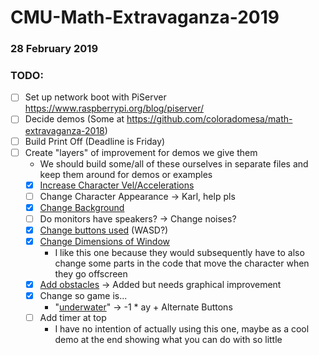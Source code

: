 # CMU-Math-Extravaganza-2019
### 28 February 2019

### TODO:
- [ ] Set up network boot with PiServer https://www.raspberrypi.org/blog/piserver/
- [ ] Decide demos (Some at https://github.com/coloradomesa/math-extravaganza-2018)
- [ ] Build Print Off (Deadline is Friday)
- [ ] Create "layers" of improvement for demos we give them
    - We should build some/all of these ourselves in separate files and keep them around for demos or examples
  - [x] [Increase Character Vel/Accelerations](https://github.com/coloradomesa/CMU-Math-Extravaganza-2019/blob/master/karls/examples/ChangeSpeed.py)
  - [ ] Change Character Appearance -> Karl, help pls
  - [x] [Change Background](https://github.com/coloradomesa/CMU-Math-Extravaganza-2019/blob/master/karls/examples/Backgrounds.py)
  - [ ] Do monitors have speakers? -> Change noises?
  - [x] [Change buttons used](https://github.com/coloradomesa/CMU-Math-Extravaganza-2019/blob/master/karls/examples/AlternateButtons.py) (WASD?)
  - [x] [Change Dimensions of Window](https://github.com/coloradomesa/CMU-Math-Extravaganza-2019/blob/master/karls/examples/WindowDimensions.py)
    - I like this one because they would subsequently have to also change some parts in the code that move the character when they go offscreen
  - [x] [Add obstacles](https://github.com/coloradomesa/CMU-Math-Extravaganza-2019/blob/master/karls/examples/Obstacles.py) -> Added but needs graphical improvement
  - [x] Change so game is...
    - "[underwater](https://github.com/coloradomesa/CMU-Math-Extravaganza-2019/blob/master/karls/examples/UnderWater.py)" -> -1 * ay + Alternate Buttons
  - [ ] Add timer at top
    - I have no intention of actually using this one, maybe as a cool demo at the end showing what you can do with so little
